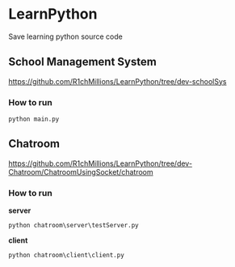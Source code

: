 # LearnPython
Save learning python source code


## School Management System

https://github.com/R1chMillions/LearnPython/tree/dev-schoolSys



### How to run
```
python main.py
```

## Chatroom

https://github.com/R1chMillions/LearnPython/tree/dev-Chatroom/ChatroomUsingSocket/chatroom



### How to run

**server**
```
python chatroom\server\testServer.py
```

**client**
```
python chatroom\client\client.py
```
